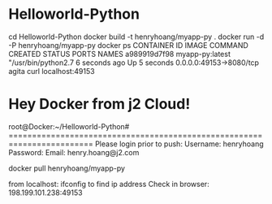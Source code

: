 Helloworld-Python
=================

cd Helloworld-Python
docker build -t henryhoang/myapp-py .
docker run -d -P henryhoang/myapp-py
docker ps
CONTAINER ID        IMAGE               COMMAND                CREATED             STATUS              PORTS                     NAMES
a989919d7f98        myapp-py:latest     "/usr/bin/python2.7    6 seconds ago       Up 5 seconds        0.0.0.0:49153->8080/tcp   agita
curl localhost:49153
<h1> Hey Docker from j2 Cloud!</h1>root@Docker:~/Helloworld-Python#
========================================================================
Please login prior to push:
Username: henryhoang
Password:
Email: henry.hoang@j2.com

docker pull henryhoang/myapp-py

from localhost: ifconfig to find ip address
Check in browser:  198.199.101.238:49153
